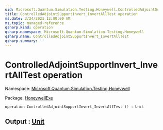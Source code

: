 ```yaml
---
uid: Microsoft.Quantum.Simulation.Testing.Honeywell.ControlledAdjointSupportInvert_InvertAllTest
title: ControlledAdjointSupportInvert_InvertAllTest operation
ms.date: 3/24/2021 12:00:00 AM
ms.topic: managed-reference
qsharp.kind: operation
qsharp.namespace: Microsoft.Quantum.Simulation.Testing.Honeywell
qsharp.name: ControlledAdjointSupportInvert_InvertAllTest
qsharp.summary: ''
---
```


# ControlledAdjointSupportInvert_InvertAllTest operation

Namespace: [Microsoft.Quantum.Simulation.Testing.Honeywell](xref:Microsoft.Quantum.Simulation.Testing.Honeywell)

Package: [HoneywellExe](https://nuget.org/packages/HoneywellExe)




```qsharp
operation ControlledAdjointSupportInvert_InvertAllTest () : Unit
```


## Output : [Unit](xref:microsoft.quantum.lang-ref.unit)

